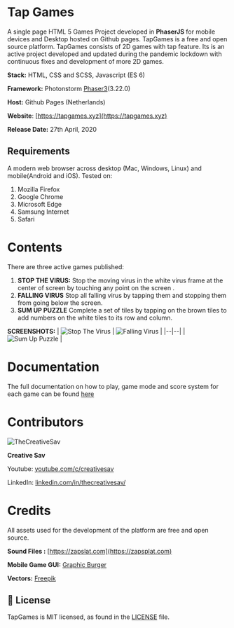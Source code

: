 # Tap Games

A single page HTML 5 Games Project developed in **PhaserJS** for mobile devices and Desktop hosted on Github pages. TapGames is a free and open source platform. TapGames consists of 2D games with tap feature.
Its is an active project developed and updated during  the pandemic lockdown  with continuous  fixes  and development of more 2D games.

**Stack:** HTML, CSS and SCSS, Javascript (ES 6)

**Framework:** Photonstorm [Phaser3](https://github.com/photonstorm/phaser)(3.22.0)

**Host:** Github Pages (Netherlands)

**Website**: [https://tapgames.xyz](https://tapgames.xyz)

**Release Date:**  27th April, 2020

## Requirements
A modern web browser across desktop (Mac, Windows, Linux) and mobile(Android and iOS).
Tested on:
1. Mozilla Firefox
2. Google Chrome
3.  Microsoft Edge
4. Samsung Internet
5. Safari

# Contents

There are three active games published:

1. **STOP THE VIRUS:**
Stop the moving virus in the white virus frame at the center of screen by touching any point on the screen .
2.  **FALLING VIRUS**
Stop all falling virus by tapping them and stopping them from going below the screen.
3. **SUM UP PUZZLE**
Complete a set of tiles by tapping on the brown tiles to add numbers on the white tiles to its row and column.


**SCREENSHOTS:**
|  ![Stop The Virus](https://tapgames.xyz/assets/images/help/stopthevirus.jpg) | ![Falling Virus](https://tapgames.xyz/assets/images/help/fallingvirus.jpg) |
|--|--|
| ![Sum Up Puzzle](https://tapgames.xyz/assets/images/help/sumup1.jpg) |

# Documentation
The full documentation on how to play, game mode and score system for each game can be found [here](https://tapgames.xyz/help.html)

# Contributors

![TheCreativeSav](https://yt3.ggpht.com/a/AATXAJxKaOqeMtIKTUH02PzabNCmJjzsiLREAyv74A=s100-c-k-c0xffffffff-no-rj-mo)

**Creative Sav**

Youtube: [youtube.com/c/creativesav](https://youtube.com/c/creativesav)

LinkedIn: [linkedin.com/in/thecreativesav/](https://linkedin.com/in/thecreativesav/)



# Credits
All assets used for the development of the platform are free and open source.

**Sound Files :** [https://zapslat.com](https://zapsplat.com)

**Mobile Game GUI:** [Graphic Burger](https://graphicburger.com/mobile-game-gui/)

**Vectors:** [Freepik](http://www.freepik.com)


## 📄 License

TapGames is MIT licensed, as found in the [LICENSE](https://tapgames.xyz/LICENSE) file.

